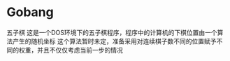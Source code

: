 # Gobang
五子棋
这是一个DOS环境下的五子棋程序，程序中的计算机的下棋位置由一个算法产生的随机坐标
这个算法暂时未定，准备采用对连续棋子数不同的位置赋予不同的权重，并且不仅仅考虑当前一步的情况
